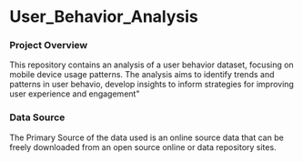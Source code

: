 # User_Behavior_Analysis

### Project Overview 

This repository contains an analysis of a user behavior dataset, focusing on mobile device usage patterns. The analysis aims to identify trends and patterns in user behavio, develop insights to inform strategies for improving user experience and engagement"
### Data Source 

The Primary Source of the data used is an online source data that can be freely downloaded from an open source online or data repository sites.
